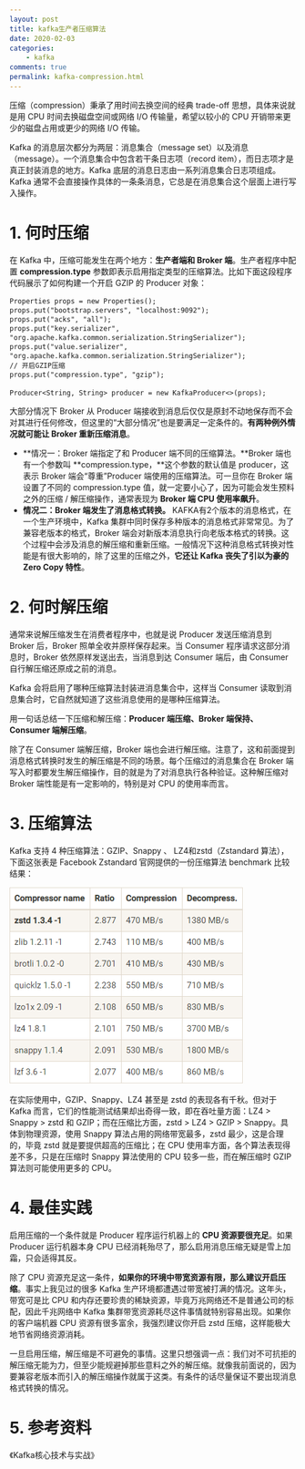 ```yaml
---
layout: post
title: kafka生产者压缩算法
date: 2020-02-03
categories:
    - kafka
comments: true
permalink: kafka-compression.html
---
```


压缩（compression）秉承了用时间去换空间的经典 trade-off 思想，具体来说就是用 CPU 时间去换磁盘空间或网络 I/O 传输量，希望以较小的 CPU 开销带来更少的磁盘占用或更少的网络 I/O 传输。

Kafka 的消息层次都分为两层：消息集合（message set）以及消息（message）。一个消息集合中包含若干条日志项（record item），而日志项才是真正封装消息的地方。Kafka 底层的消息日志由一系列消息集合日志项组成。Kafka 通常不会直接操作具体的一条条消息，它总是在消息集合这个层面上进行写入操作。

# 1. 何时压缩

在 Kafka 中，压缩可能发生在两个地方：**生产者端和 Broker 端**。生产者程序中配置 **compression.type** 参数即表示启用指定类型的压缩算法。比如下面这段程序代码展示了如何构建一个开启 GZIP 的 Producer 对象：

```
Properties props = new Properties();
props.put("bootstrap.servers", "localhost:9092");
props.put("acks", "all");
props.put("key.serializer", "org.apache.kafka.common.serialization.StringSerializer");
props.put("value.serializer", "org.apache.kafka.common.serialization.StringSerializer");
// 开启GZIP压缩
props.put("compression.type", "gzip");

Producer<String, String> producer = new KafkaProducer<>(props);
```

大部分情况下 Broker 从 Producer 端接收到消息后仅仅是原封不动地保存而不会对其进行任何修改，但这里的“大部分情况”也是要满足一定条件的。**有两种例外情况就可能让 Broker 重新压缩消息**。

- **情况一：Broker 端指定了和 Producer 端不同的压缩算法。**Broker 端也有一个参数叫 **compression.type，**这个参数的默认值是 producer，这表示 Broker 端会“尊重”Producer 端使用的压缩算法。可一旦你在 Broker 端设置了不同的 compression.type 值，就一定要小心了，因为可能会发生预料之外的压缩 / 解压缩操作，通常表现为 **Broker 端 CPU 使用率飙升**。
- **情况二：Broker 端发生了消息格式转换。** KAFKA有2个版本的消息格式，在一个生产环境中，Kafka 集群中同时保存多种版本的消息格式非常常见。为了兼容老版本的格式，Broker 端会对新版本消息执行向老版本格式的转换。这个过程中会涉及消息的解压缩和重新压缩。一般情况下这种消息格式转换对性能是有很大影响的，除了这里的压缩之外，**它还让 Kafka 丧失了引以为豪的 Zero Copy 特性**。

# 2. 何时解压缩

通常来说解压缩发生在消费者程序中，也就是说 Producer 发送压缩消息到 Broker 后，Broker 照单全收并原样保存起来。当 Consumer 程序请求这部分消息时，Broker 依然原样发送出去，当消息到达 Consumer 端后，由 Consumer 自行解压缩还原成之前的消息。

Kafka 会将启用了哪种压缩算法封装进消息集合中，这样当 Consumer 读取到消息集合时，它自然就知道了这些消息使用的是哪种压缩算法。

用一句话总结一下压缩和解压缩：**Producer 端压缩、Broker 端保持、Consumer 端解压缩**。

除了在 Consumer 端解压缩，Broker 端也会进行解压缩。注意了，这和前面提到消息格式转换时发生的解压缩是不同的场景。每个压缩过的消息集合在 Broker 端写入时都要发生解压缩操作，目的就是为了对消息执行各种验证。这种解压缩对 Broker 端性能是有一定影响的，特别是对 CPU 的使用率而言。

# 3. 压缩算法

Kafka 支持 4 种压缩算法：GZIP、Snappy 、 LZ4和zstd（Zstandard 算法），下面这张表是 Facebook Zstandard 官网提供的一份压缩算法 benchmark 比较结果：

![](/assets/images/posts/kafka-compression/kafka-compression-1.png)

在实际使用中，GZIP、Snappy、LZ4 甚至是 zstd 的表现各有千秋。但对于 Kafka 而言，它们的性能测试结果却出奇得一致，即在吞吐量方面：LZ4 > Snappy > zstd 和 GZIP；而在压缩比方面，zstd > LZ4 > GZIP > Snappy。具体到物理资源，使用 Snappy 算法占用的网络带宽最多，zstd 最少，这是合理的，毕竟 zstd 就是要提供超高的压缩比；在 CPU 使用率方面，各个算法表现得差不多，只是在压缩时 Snappy 算法使用的 CPU 较多一些，而在解压缩时 GZIP 算法则可能使用更多的 CPU。

# 4. 最佳实践

启用压缩的一个条件就是 Producer 程序运行机器上的 **CPU 资源要很充足**。如果 Producer 运行机器本身 CPU 已经消耗殆尽了，那么启用消息压缩无疑是雪上加霜，只会适得其反。

除了 CPU 资源充足这一条件，**如果你的环境中带宽资源有限，那么建议开启压缩**。事实上我见过的很多 Kafka 生产环境都遭遇过带宽被打满的情况。这年头，带宽可是比 CPU 和内存还要珍贵的稀缺资源，毕竟万兆网络还不是普通公司的标配，因此千兆网络中 Kafka 集群带宽资源耗尽这件事情就特别容易出现。如果你的客户端机器 CPU 资源有很多富余，我强烈建议你开启 zstd 压缩，这样能极大地节省网络资源消耗。

一旦启用压缩，解压缩是不可避免的事情。这里只想强调一点：我们对不可抗拒的解压缩无能为力，但至少能规避掉那些意料之外的解压缩。就像我前面说的，因为要兼容老版本而引入的解压缩操作就属于这类。有条件的话尽量保证不要出现消息格式转换的情况。

# 5. 参考资料

《Kafka核心技术与实战》

